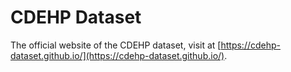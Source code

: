 # CDEHP Dataset

The official website of the CDEHP dataset, visit at [https://cdehp-dataset.github.io/](https://cdehp-dataset.github.io/).
